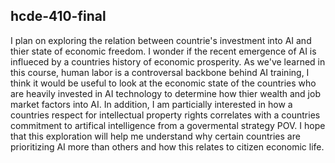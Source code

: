 ## hcde-410-final

I plan on exploring the relation between countrie's investment into AI and thier state of economic freedom. I wonder if the recent emergence of AI is influeced by a countries history of economic prosperity. As we've learned in this course, human labor is a controversal backbone behind AI training, I think it would be useful to look at the economic state of the countries who are heavily invested in AI technology to determine how thier wealth and job market factors into AI. In addition, I am particially interested in how a countries respect for intellectual property rights correlates with a countries commitment to artifical intelligence from a govermental strategy POV. I hope that this exploration will help me understand why certain countries are prioritizing AI more than others and how this relates to citizen economic life. 
